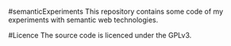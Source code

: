 #semanticExperiments
This repository contains some code of my experiments with semantic web technologies.

#Licence
The source code is licenced under the GPLv3.